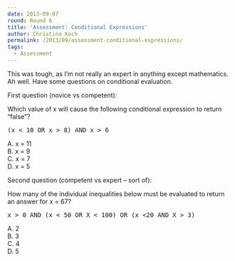 ```yaml
---
date: 2013-09-07
round: Round 6
title: 'Assessment: Conditional Expressions'
author: Christina Koch
permalink: /2013/09/assessment-conditional-expressions/
tags:
  - Assessment
---
```

This was tough, as I&#8217;m not really an expert in anything except mathematics. Ah well. Have some questions on conditional evaluation. 

First question (novice vs competent):

Which value of x will cause the following conditional expression to return &#8220;false&#8221;?

<pre>(x &lt; 10 OR x > 8) AND x > 6</pre>

A. x = 11  
B. x = 9  
C. x = 7  
D. x = 5

Second question (competent vs expert &#8211; sort of):

How many of the individual inequalities below must be evaluated to return an answer for x = 67?

<pre>x > 0 AND (x &lt; 50 OR X &lt; 100) OR (x &lt;20 AND X > 3)</pre>

A. 2  
B. 3  
C. 4  
D. 5
